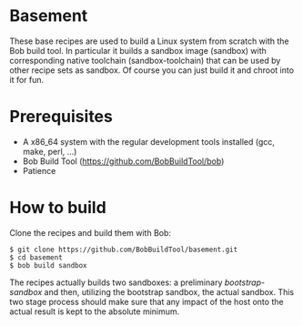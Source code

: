 # Basement

These base recipes are used to build a Linux system from scratch with the Bob
build tool. In particular it builds a sandbox image (sandbox) with
corresponding native toolchain (sandbox-toolchain) that can be used by other
recipe sets as sandbox. Of course you can just build it and chroot into it for
fun.

# Prerequisites

* A x86_64 system with the regular development tools installed (gcc, make,
  perl, ...)
* Bob Build Tool (https://github.com/BobBuildTool/bob)
* Patience

# How to build

Clone the recipes and build them with Bob:

    $ git clone https://github.com/BobBuildTool/basement.git
	$ cd basement
	$ bob build sandbox

The recipes actually builds two sandboxes: a preliminary *bootstrap-sandbox*
and then, utilizing the bootstrap sandbox, the actual sandbox. This two stage
process should make sure that any impact of the host onto the actual result is
kept to the absolute minimum.
